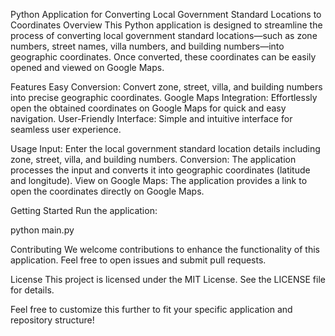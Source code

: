 Python Application for Converting Local Government Standard Locations to Coordinates
Overview
This Python application is designed to streamline the process of converting local government standard locations—such as zone numbers, street names, villa numbers, and building numbers—into geographic coordinates. Once converted, these coordinates can be easily opened and viewed on Google Maps.

Features
Easy Conversion: Convert zone, street, villa, and building numbers into precise geographic coordinates.
Google Maps Integration: Effortlessly open the obtained coordinates on Google Maps for quick and easy navigation.
User-Friendly Interface: Simple and intuitive interface for seamless user experience.

Usage
Input: Enter the local government standard location details including zone, street, villa, and building numbers.
Conversion: The application processes the input and converts it into geographic coordinates (latitude and longitude).
View on Google Maps: The application provides a link to open the coordinates directly on Google Maps.

Getting Started
Run the application:

python main.py

Contributing
We welcome contributions to enhance the functionality of this application. Feel free to open issues and submit pull requests.

License
This project is licensed under the MIT License. See the LICENSE file for details.

Feel free to customize this further to fit your specific application and repository structure!

